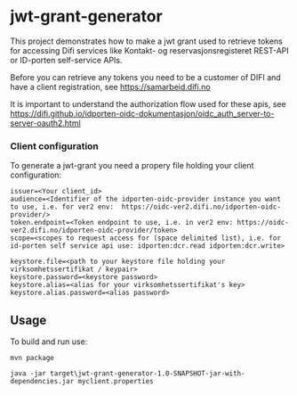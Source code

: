 # jwt-grant-generator

This project demonstrates how to make a jwt grant used to retrieve tokens for accessing Difi services like Kontakt- og reservasjonsregisteret REST-API or ID-porten self-service APIs.

Before you can retrieve any tokens you need to be a customer of DIFI and have a client registration, see https://samarbeid.difi.no

It is important to understand the authorization flow used for these apis, see https://difi.github.io/idporten-oidc-dokumentasjon/oidc_auth_server-to-server-oauth2.html

### Client configuration
To generate a jwt-grant you need a propery file holding your client configuration:

```
issuer=<Your client_id>
audience=<Identifier of the idporten-oidc-provider instance you want to use, i.e. for ver2 env:  https://oidc-ver2.difi.no/idporten-oidc-provider/>
token.endpoint=<Token endpoint to use, i.e. in ver2 env: https://oidc-ver2.difi.no/idporten-oidc-provider/token>
scope=<scopes to request access for (space delimited list), i.e. for id-porten self service api use: idporten:dcr.read idporten:dcr.write>

keystore.file=<path to your keystore file holding your virksomhetssertifikat / keypair>
keystore.password=<keystore password>
keystore.alias=<alias for your virksomhetssertifikat's key>
keystore.alias.password=<alias password>

```

## Usage

To build and run use:

```
mvn package

java -jar target\jwt-grant-generator-1.0-SNAPSHOT-jar-with-dependencies.jar myclient.properties

```